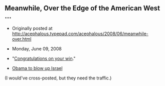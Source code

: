 ## Meanwhile, Over the Edge of the American West ...

 * Originally posted at http://acephalous.typepad.com/acephalous/2008/06/meanwhile-over.html
 * Monday, June 09, 2008



*   "[Congratulations on your win](http://edgeofthewest.wordpress.com/2008/06/07/congratulations-on-your-win/)."
*   [Obama to blow up Israel](http://edgeofthewest.wordpress.com/2008/06/09/obama-to-blow-up-israel/)

(I would've cross-posted, but they need the traffic.)

		

